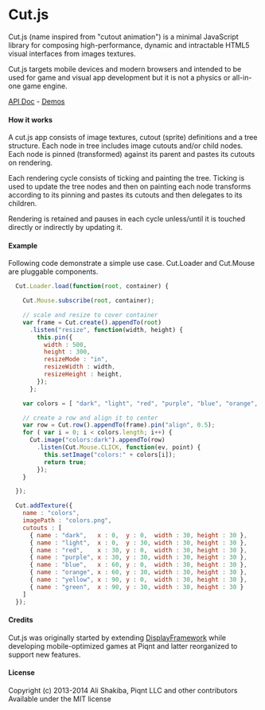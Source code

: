 # Cut.js

Cut.js (name inspired from "cutout animation") is a minimal JavaScript library for composing high-performance, dynamic and intractable HTML5 visual interfaces from images textures.

Cut.js targets mobile devices and modern browsers and intended to be used for game and visual app development but it is not a physics or all-in-one game engine.

[API Doc](api-doc.js) - [Demos](http://piqnt.com/cutjs/) 

#### How it works

A cut.js app consists of image textures, cutout (sprite) definitions and a tree structure. Each node in tree includes image cutouts and/or child nodes. Each node is pinned (transformed) against its parent and pastes its cutouts on rendering.

Each rendering cycle consists of ticking and painting the tree. Ticking is used to update the tree nodes and then on painting each node transforms according to its pinning and pastes its cutouts and then delegates to its children.

Rendering is retained and pauses in each cycle unless/until it is touched directly or indirectly by updating it.

#### Example

Following code demonstrate a simple use case. Cut.Loader and Cut.Mouse are pluggable components.

```js
  Cut.Loader.load(function(root, container) {

    Cut.Mouse.subscribe(root, container);

    // scale and resize to cover container
    var frame = Cut.create().appendTo(root)
      .listen("resize", function(width, height) {
        this.pin({
          width : 500,
          height : 300,
          resizeMode : "in",
          resizeWidth : width,
          resizeHeight : height,
        });
      };

    var colors = [ "dark", "light", "red", "purple", "blue", "orange", "yellow", "green" ];

    // create a row and align it to center
    var row = Cut.row().appendTo(frame).pin("align", 0.5);
    for ( var i = 0; i < colors.length; i++) {
      Cut.image("colors:dark").appendTo(row)
        .listen(Cut.Mouse.CLICK, function(ev, point) {
          this.setImage("colors:" + colors[i]);
          return true;
        });
    }

  });

  Cut.addTexture({
    name : "colors",
    imagePath : "colors.png",
    cutouts : [
      { name : "dark",   x : 0,  y : 0,  width : 30, height : 30 },
      { name : "light",  x : 0,  y : 30, width : 30, height : 30 },
      { name : "red",    x : 30, y : 0,  width : 30, height : 30 },
      { name : "purple", x : 30, y : 30, width : 30, height : 30 },
      { name : "blue",   x : 60, y : 0,  width : 30, height : 30 },
      { name : "orange", x : 60, y : 30, width : 30, height : 30 },
      { name : "yellow", x : 90, y : 0,  width : 30, height : 30 },
      { name : "green",  x : 90, y : 30, width : 30, height : 30 }
    ]
  });
```

#### Credits

Cut.js was originally started by extending [DisplayFramework](https://github.com/phonegap/phonegap-app-fast-canvas/blob/master/Android/assets/www/DisplayFramework.js) while developing mobile-optimized games at Piqnt and latter reorganized to support new features.

#### License

Copyright (c) 2013-2014 Ali Shakiba, Piqnt LLC and other contributors  
Available under the MIT license
